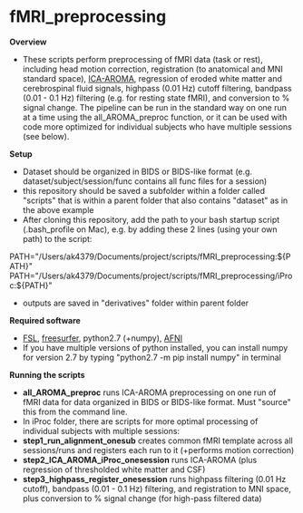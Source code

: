 # fMRI_preprocessing

**Overview**
- These scripts perform preprocessing of fMRI data (task or rest), including head motion correction, registration (to anatomical and MNI standard space),  [ICA-AROMA](https://www.sciencedirect.com/science/article/abs/pii/S1053811915001822), regression of eroded white matter and cerebrospinal fluid signals, highpass (0.01 Hz) cutoff filtering, bandpass (0.01 - 0.1 Hz) filtering (e.g. for resting state fMRI), and conversion to % signal change. The pipeline can be run in the standard way on one run at a time using the all_AROMA_preproc function, or it can be used with code more optimized for individual subjects who have multiple sessions (see below).

**Setup**
- Dataset should be organized in BIDS or BIDS-like format (e.g. dataset/subject/session/func contains all func files for a session)
- this repository should be saved a subfolder within a folder called "scripts" that is within a parent folder that also contains "dataset" as in the above example
- After cloning this repository, add the path to your bash startup script (.bash_profile on Mac), e.g. by adding these 2 lines (using your own path) to the script:
  
PATH="/Users/ak4379/Documents/project/scripts/fMRI_preprocessing:${PATH}"
PATH="/Users/ak4379/Documents/project/scripts/fMRI_preprocessing/iProc:${PATH}"

- outputs are saved in "derivatives" folder within parent folder

**Required software**
- [FSL](https://fsl.fmrib.ox.ac.uk/fsl/fslwiki/FslInstallation), [freesurfer](https://surfer.nmr.mgh.harvard.edu/fswiki/DownloadAndInstall), python2.7 (+numpy), [AFNI](https://afni.nimh.nih.gov/)
- If you have multiple versions of python installed, you can install numpy for version 2.7 by typing "python2.7 -m pip install numpy" in terminal
	

**Running the scripts**
- **all_AROMA_preproc** runs ICA-AROMA preprocessing on one run of fMRI data for data organized in BIDS or BIDS-like format. Must "source" this from the command line.
- In iProc folder, there are scripts for more optimal processing of individual subjects with multiple sessions:
-    **step1_run_alignment_onesub** creates common fMRI template across all sessions/runs and registers each run to it (+performs motion correction)
-    **step2_ICA_AROMA_iProc_onesession** runs ICA-AROMA (plus regression of thresholded white matter and CSF)
-    **step3_highpass_register_onesession** runs highpass filtering (0.01 Hz cutoff), bandpass (0.01 - 0.1 Hz) filtering, and registration to MNI space, plus conversion to % signal change (for high-pass filtered data)


